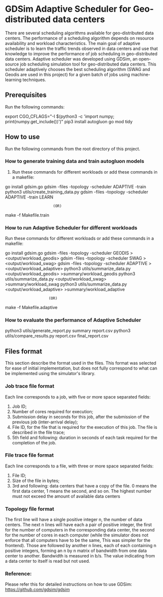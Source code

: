 # GDSim Adaptive Scheduler for Geo-distributed data centers

There are several scheduling algorithms available for geo-distributed data centers. The performance of a scheduling algorithm depends on resource availability and workload characteristics.
The main goal of adaptive scheduler is to learn the traffic trends observed in data centers and use that knowledge to improve the performance of job scheduling in geo-distributed data centers. 
Adaptive scheduler was developed using GDSim, an open-source job scheduling simulation tool for geo-distributed data centers. This scheduler adaptively chooses the best scheduling algorithm (SWAG and Geodis are used in this project) for a given batch of jobs using machine-learning techniques.

## Prerequisites

Run the following commands:

export CGO_CFLAGS="-I $(python3 -c 'import numpy; print(numpy.get_include())')"
pip3 install autogluon
go mod tidy

## How to use

Run the following commands from the root directory of this project.

### How to generate training data and train autogluon models

1. Run these commands for different workloads or add these commands in a makefile:

  go install gdsim.go
  gdsim -files <file path> -topology <topology path> -scheduler ADAPTIVE -train <output training data csv file> <job path>
  python3 utils/create_training_data.py <folder containing csv files> <output csv file>
  gdsim -files <file path> -topology <topology path> -scheduler ADAPTIVE -train LEARN <job path>

                          (OR) 
  make -f  Makefile.train

### How to run Adaptive Scheduler for different workloads

Run these commands for different workloads or add these commands in a makefile:

go install gdsim.go
gdsim -files <file path> -topology <topology path> -scheduler GEODIS <job path> > <output/workload_geodis>
gdsim -files <file path> -topology <topology path> -scheduler SWAG <job path> > <output/workload_swag>
gdsim -files <file path> -topology <topology path> -scheduler ADAPTIVE <job path> > <output/workload_adaptive>
python3 utils/summarize_data.py <output/workload_geodis> >summary/workload_geodis
python3 utils/summarize_data.py <output/workload_swag> >summary/workload_swag
python3 utils/summarize_data.py <output/workload_adaptive> >summary/workload_adaptive

                        (OR) 
make -f  Makefile.adaptive

### How to evaluate the performance of Adaptive Scheduler

python3 utils/generate_report.py summary report.csv
python3 utils/compare_results.py report.csv final_report.csv


## Files format 

This section describe the format used in the files.
This format was selected for ease of initial implementation, but does not fully correspond to what can be implemented using the simulator's library.

### Job trace file format

Each line corresponds to a job, with five or more space separated fields:

 1. Job ID;
 2. Number of cores required for execution;
 3. Submission delay in seconds for this job, after the submission of the previous job (inter-arrival delay);
 4. File ID, for the file that is required for the execution of this job. The file is described in the file trace;
 5. 5th field and following: duration in seconds of each task required for the completion of the job.

### File trace file format

Each line corresponds to a file, with three or more space separated fields:

 1. File ID;
 2. Size of the file in bytes;
 3. 3rd and following: data centers that have a copy of the file. 0 means the first data center, 1 means the second, and so on. The highest number must not exceed the amount of available data centers

### Topology file format

The first line will have a single positive integer n, the number of data centers.
The next n lines will have each a pair of positive integer, the first for the number of computers in the corresponding data center, the second for the number of cores in each computer (while the simulator does not enforce that all computers have to be the same, This was simpler for the frontend).
Those are followed by another n lines, each of each containing n positive integers, forming an n by n matrix of bandwidth from one data center to another.
Bandwidth is measured in b/s.
The value indicating from a data center to itself is read but not used.

### Reference:

Please refer this for detailed instructions on how to use GDSim:
https://github.com/gdsim/gdsim 
